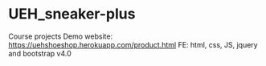 # UEH_sneaker-plus
Course projects
Demo website: https://uehshoeshop.herokuapp.com/product.html
FE: html, css, JS, jquery and bootstrap v4.0
